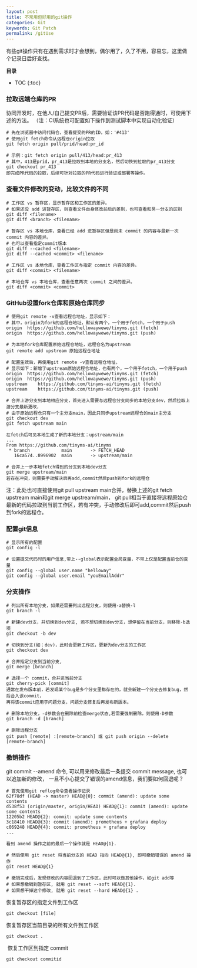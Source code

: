 ```yaml
---
layout: post
title: 不常用但好用的git操作
categories: Git
keywords: Git Patch
permalink: /gitUse
---
```



有些git操作只有在遇到需求时才会想到，偶尔用了，久了不用，容易忘，这里做个记录日后好查找。


**目录**

* TOC
{:toc}

### 拉取远端仓库的PR
协同开发时，在他人/自己提交PR后，需要验证该PR代码是否跑得通时，可使用下述的方法。
（注：CI系统也可配置如下操作到测试脚本中实现自动化验证）
```
# 先在浏览器中访问代码仓，查看提交的PR的ID，如：'#413'
# 使用git fetch命令从远程仓origin拉取
git fetch origin pull/prid/head:pr_id

# 示例：git fetch origin pull/413/head:pr_413
# 其中，413是prid，pr_413是拉取到本地的分支名，然后切换到拉取的pr_413分支
git checkout pr_413
即完成PR代码的拉取，后续可针对拉取的PR代码进行验证或部署等操作。
```

### 查看文件修改的变动，比较文件的不同
```
# 工作区 vs 暂存区，显示暂存区和工作区的差异。
# 如果还没 add 进暂存区，则查看文件自身修改前后的差别，也可查看和另一分支的区别
git diff <filename>
git diff <branch> <filename>

# 暂存区 vs 本地仓库，查看已经 add 进暂存区但是尚未 commit 的内容与最新一次 commit 内容的差异。
# 也可以查看指定commit版本
git diff --cached <filename>
git diff --cached <commit> <filename>

# 工作区 vs 本地仓库，查看工作区与指定 commit 内容的差异。
git diff <commit> <filename>

# 本地仓库 vs 本地仓库，查看任意两次 commit 之间的差异。
git diff <commit> <commit>
```

### GitHub设置fork仓库和原始仓库同步
```
# 使用git remote -v查看远程仓地址，显示如下：
# 其中，origin为fork的远程仓地址，默认有两个，一个用于fetch，一个用于push
origin	https://github.com/hellowaywewe/tinyms.git (fetch)
origin	https://github.com/hellowaywewe/tinyms.git (push)

# 为本地fork仓库配置原始远程仓地址，远程仓名为upstream
git remote add upstream 原始远程仓地址

# 配置生效后，再使用git remote -v查看远程仓地址，
# 显示如下：新增了upstream原始远程仓地址，也有两个，一个用于fetch，一个用于push
origin	https://github.com/hellowaywewe/tinyms.git (fetch)
origin	https://github.com/hellowaywewe/tinyms.git (push)
upstream	https://github.com/tinyms-ai/tinyms.git (fetch)
upstream	https://github.com/tinyms-ai/tinyms.git (push)

# 合并上游分支到本地相应分支，首先进入需要与远程仓分支同步的本地分支dev，然后拉取上游分支最新更改，
# 由于原始远程仓只有一个主分支main，因此只同步upstream远程仓的main主分支
git checkout dev
git fetch upstream main

在fetch后可见本地生成了新的本地分支：upstream/main
...
From https://github.com/tinyms-ai/tinyms
 * branch            main       -> FETCH_HEAD
   16ca574..8996902  main       -> upstream/main

# 合并上一步本地fetch得到的分支到本地dev分支
git merge upstream/main 
若存在冲突，则需要手动解决后再add,commit然后push到fork的远程仓
```
注：此处也可直接使用git pull upstream main合并，替换上述的git fetch upstream main和git merge upstream/main，
git pull相当于直接将远程原始仓最新的代码拉取到当前工作区，若有冲突，手动修改后即可add,commit然后push到fork的远程仓。

### 配置git信息
```
# 显示所有的配置
git config -l

# 设置提交代码时的用户信息,带上--global表示配置全局变量，不带上仅是配置当前仓的变量
git config --global user.name "helloway"
git config --global user.email "youEmailAddr"
```

### 分支操作
```
# 列出所有本地分支，如果还需要列出远程分支，则使用-a替换-l
git branch -l

# 新建dev分支，并切换到dev分支, 若不想切换到dev分支，想停留在当前分支，则移除-b选项
git checkout -b dev

# 切换到分支(如：dev)，此时会更新工作区，更新为dev分支的工作区
git checkout dev

# 合并指定分支到当前分支, 
git merge [branch]

# 选择一个 commit，合并进当前分支
git cherry-pick [commit]
通常在发布版本前，若发现某个bug是多个分支里都存在的，就会新建一个分支去修复bug，然后合入该commit，
再将该commit应用于问题分支，问题分支修复后再发布新版本。

# 删除本地分支，-d参数会在删除前检查merge状态,若需要强制删除，则使用-D参数
git branch -d [branch]

# 删除远程分支
git push [remote] :[remote-branch] 或 git push origin --delete [remote-branch]
```

### 撤销操作
git commit --amend 命令, 可以用来修改最后一条提交 commit message, 也可以追加新的修改，
一旦不小心提交了错误的amend信息，我们要如何回退呢？
```
# 首先使用git reflog命令查看操作记录
62f78df (HEAD -> master) HEAD@{0}: commit (amend): update some contents
d538f53 (origin/master, origin/HEAD) HEAD@{1}: commit (amend): update some contents
12205b2 HEAD@{2}: commit: update some contents
3c18410 HEAD@{3}: commit (amend): prometheus + grafana deploy
c069248 HEAD@{4}: commit: prometheus + grafana deploy
...

看到 amend 操作之前的最后一个操作就是 HEAD@{1}.

# 然后使用 git reset 将当前分支的 HEAD 指向 HEAD@{1}, 即可撤销错误的 amend 操作
git reset HEAD@{1}

# 撤销完成后，发现修改的内容回退到了工作区，此时可以做其他操作，如git add等
# 如果想撤销到暂存区, 就用 git reset --soft HEAD@{1}.
# 如果想干掉这个修改, 就用 git reset --hard HEAD@{1} .
```

恢复暂存区的指定文件到工作区
```
git checkout [file]
```

恢复暂存区当前目录的所有文件到工作区
```
git checkout .
```
​
恢复工作区到指定 commit
```
git checkout commitid
```
